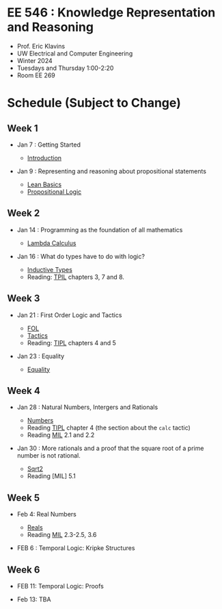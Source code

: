 # EE 546 : Knowledge Representation and Reasoning

- Prof. Eric Klavins
- UW Electrical and Computer Engineering
- Winter 2024
- Tuesdays and Thursday 1:00-2:20
- Room EE 269

# Schedule (Subject to Change)

## Week 1

- Jan 7 : Getting Started
  - [Introduction](./EE546_W25/Intro.md)

- Jan 9 : Representing and reasoning about propositional statements
  - [Lean Basics](./EE546_W25/Intro.md)
  - [Propositional Logic](./EE546_W25/Lectures/PropositionalLogic.lean)

## Week 2

- Jan 14 : Programming as the foundation of all mathematics
  - [Lambda Calculus](./EE546_W25/Lectures/LambdaCalculus.lean)

- Jan 16 : What do types have to do with logic?
  - [Inductive Types](./EE546_W25/Lectures/InductiveTypes.lean)
  - Reading: [TPIL](https://lean-lang.org/theorem_proving_in_lean4/title_page.html) chapters 3, 7 and 8. 

## Week 3

- Jan 21 : First Order Logic and Tactics
  - [FOL](./EE546_W25/Lectures/FOL.lean)
  - [Tactics](./EE546_W25/Lectures/Tactics.lean)
  - Reading: [TIPL](https://lean-lang.org/theorem_proving_in_lean4/title_page.html) chapters 4 and 5

- Jan 23 : Equality 
  - [Equality](./EE546_W25/Lectures/Equality.lean)

## Week 4

- Jan 28 : Natural Numbers, Intergers and Rationals
  - [Numbers](./EE546_W25/Lectures/Numbers.lean)
  - Reading [TIPL](https://lean-lang.org/theorem_proving_in_lean4/title_page.html)  chapter 4 (the section about the `calc` tactic)
  - Reading [MIL](https://leanprover-community.github.io/mathematics_in_lean/C01_Introduction.html) 2.1 and 2.2

- Jan 30 : More rationals and a proof that the square root of a prime number is not rational.
  - [Sqrt2](./EE546_W25/Lectures/Sqrt2.lean)
  - Reading [MIL] 5.1

## Week 5

 - Feb 4: Real Numbers
   - [Reals](./EE546_W25/Lectures/Reals.lean)
    - Reading [MIL](https://leanprover-community.github.io/mathematics_in_lean/C01_Introduction.html) 2.3-2.5, 3.6

 - FEB 6 : Temporal Logic: Kripke Structures

## Week 6

 - FEB 11: Temporal Logic: Proofs

 - Feb 13: TBA



